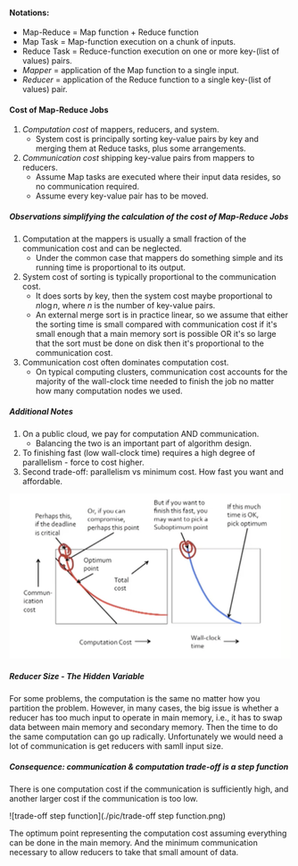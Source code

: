 #### Notations:

* Map-Reduce = Map function + Reduce function
* Map Task = Map-function execution on a chunk of inputs.
* Reduce Task = Reduce-function execution on one or more key-(list of values) pairs.
* *Mapper* = application of the Map function to a single input.
* *Reducer* = application of the Reduce function to a single key-(list of values) pair.

#### Cost of Map-Reduce Jobs

1. *Computation cost* of mappers, reducers, and system.
   * System cost is principally sorting key-value pairs by key and merging them at Reduce tasks, plus some arrangements. 
2. *Communication cost* shipping key-value pairs from mappers to reducers.
   * Assume Map tasks are executed where their input data resides, so no communication required.
   * Assume every key-value pair has to be moved. 

##### Observations simplifying the calculation of the cost of Map-Reduce Jobs

1. Computation at the mappers is usually a small fraction of the communication cost and can be neglected. 
   * Under the common case that mappers do something simple and its running time is proportional to its output.
2. System cost of sorting is typically proportional to the communication cost. 
   * It does sorts by key, then the system cost maybe proportional to $n\log n$, where $n$ is the number of key-value pairs.
   * An external merge sort is in practice linear, so we assume that either the sorting time is small compared with communication cost if it's small enough that a main memory sort is possible OR it's so large that the sort must be done on disk then it's proportional to the communication cost. 
3. Communication cost often dominates computation cost.  
   * On typical computing clusters, communication cost accounts for the majority of the wall-clock time needed to finish the job no matter how many computation nodes we used. 

##### Additional Notes

1. On a public cloud, we pay for computation AND communication.
   * Balancing the two is an important part of algorithm design.
2. To finishing fast (low wall-clock time) requires a high degree of parallelism - force to cost higher. 
3. Second trade-off: parallelism vs minimum cost. How fast you want and affordable.  

![trade-off](./pic/trade-off.png)

##### Reducer Size - The Hidden Variable

For some problems, the computation is the same no matter how you partition the problem. However, in many cases, the big issue is whether a reducer has too much input to operate in main memory, i.e., it has to swap data between main memory and secondary memory. Then the time to do the same computation can go up radically. Unfortunately we would need a lot of communication is get reducers with samll input size. 

##### Consequence: communication & computation trade-off is a step function

There is one computation cost if the communication is sufficiently high, and another larger cost if the communication is too low. 

![trade-off step function](./pic/trade-off step function.png)

The optimum point representing the computation cost assuming everything can be done in the main memory. And the minimum communication necessary to allow reducers to take that small amount of data. 

